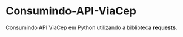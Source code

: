 # Consumindo-API-ViaCep
Consumindo API ViaCep em Python utilizando a biblioteca <strong>requests</strong>.
